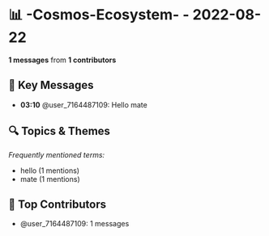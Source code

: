 # 📊 -Cosmos-Ecosystem- - 2022-08-22
**1 messages** from **1 contributors**

## 💬 Key Messages
- **03:10** @user_7164487109: Hello mate

## 🔍 Topics & Themes
*Frequently mentioned terms:*
- hello (1 mentions)
- mate (1 mentions)

## 👥 Top Contributors
- @user_7164487109: 1 messages